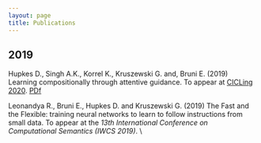 ```yaml
---
layout: page
title: Publications
---
```


## 2019

Hupkes D., Singh A.K., Korrel K., Kruszewski G. and, Bruni E. (2019) Learning compositionally through attentive guidance. To appear at [CICLing 2020](https://www.cicling.org/). [PDf](https://arxiv.org/abs/1805.09657)

Leonandya R., Bruni E., Hupkes D. and Kruszewski G. (2019) The Fast and the Flexible: training neural networks to learn to follow instructions from small data. To appear at the *13th International Conference on Computational Semantics (IWCS 2019)*. \\

